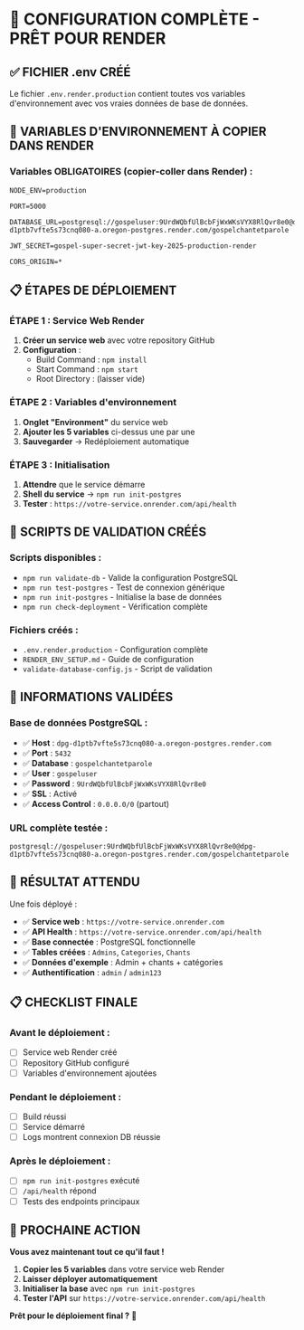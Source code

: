 # 🎯 CONFIGURATION COMPLÈTE - PRÊT POUR RENDER

## ✅ **FICHIER .env CRÉÉ**

Le fichier `.env.render.production` contient toutes vos variables d'environnement avec vos vraies données de base de données.

## 🚀 **VARIABLES D'ENVIRONNEMENT À COPIER DANS RENDER**

### **Variables OBLIGATOIRES (copier-coller dans Render) :**

```
NODE_ENV=production
```

```
PORT=5000
```

```
DATABASE_URL=postgresql://gospeluser:9UrdWQbfUlBcbFjWxWKsVYX8RlQvr8e0@dpg-d1ptb7vfte5s73cnq080-a.oregon-postgres.render.com/gospelchantetparole
```

```
JWT_SECRET=gospel-super-secret-jwt-key-2025-production-render
```

```
CORS_ORIGIN=*
```

## 📋 **ÉTAPES DE DÉPLOIEMENT**

### **ÉTAPE 1 : Service Web Render**
1. **Créer un service web** avec votre repository GitHub
2. **Configuration** :
   - Build Command : `npm install`
   - Start Command : `npm start`
   - Root Directory : (laisser vide)

### **ÉTAPE 2 : Variables d'environnement**
1. **Onglet "Environment"** du service web
2. **Ajouter les 5 variables** ci-dessus une par une
3. **Sauvegarder** → Redéploiement automatique

### **ÉTAPE 3 : Initialisation**
1. **Attendre** que le service démarre
2. **Shell du service** → `npm run init-postgres`
3. **Tester** : `https://votre-service.onrender.com/api/health`

## 🔧 **SCRIPTS DE VALIDATION CRÉÉS**

### **Scripts disponibles :**
- `npm run validate-db` - Valide la configuration PostgreSQL
- `npm run test-postgres` - Test de connexion générique
- `npm run init-postgres` - Initialise la base de données
- `npm run check-deployment` - Vérification complète

### **Fichiers créés :**
- `.env.render.production` - Configuration complète
- `RENDER_ENV_SETUP.md` - Guide de configuration
- `validate-database-config.js` - Script de validation

## 🎯 **INFORMATIONS VALIDÉES**

### **Base de données PostgreSQL :**
- ✅ **Host** : `dpg-d1ptb7vfte5s73cnq080-a.oregon-postgres.render.com`
- ✅ **Port** : `5432`
- ✅ **Database** : `gospelchantetparole`
- ✅ **User** : `gospeluser`
- ✅ **Password** : `9UrdWQbfUlBcbFjWxWKsVYX8RlQvr8e0`
- ✅ **SSL** : Activé
- ✅ **Access Control** : `0.0.0.0/0` (partout)

### **URL complète testée :**
```
postgresql://gospeluser:9UrdWQbfUlBcbFjWxWKsVYX8RlQvr8e0@dpg-d1ptb7vfte5s73cnq080-a.oregon-postgres.render.com/gospelchantetparole
```

## 🎉 **RÉSULTAT ATTENDU**

Une fois déployé :
- ✅ **Service web** : `https://votre-service.onrender.com`
- ✅ **API Health** : `https://votre-service.onrender.com/api/health`
- ✅ **Base connectée** : PostgreSQL fonctionnelle
- ✅ **Tables créées** : `Admins`, `Categories`, `Chants`
- ✅ **Données d'exemple** : Admin + chants + catégories
- ✅ **Authentification** : `admin` / `admin123`

## 📋 **CHECKLIST FINALE**

### **Avant le déploiement :**
- [ ] Service web Render créé
- [ ] Repository GitHub configuré
- [ ] Variables d'environnement ajoutées

### **Pendant le déploiement :**
- [ ] Build réussi
- [ ] Service démarré
- [ ] Logs montrent connexion DB réussie

### **Après le déploiement :**
- [ ] `npm run init-postgres` exécuté
- [ ] `/api/health` répond
- [ ] Tests des endpoints principaux

## 🎯 **PROCHAINE ACTION**

**Vous avez maintenant tout ce qu'il faut !**

1. **Copier les 5 variables** dans votre service web Render
2. **Laisser déployer automatiquement**
3. **Initialiser la base** avec `npm run init-postgres`
4. **Tester l'API** sur `https://votre-service.onrender.com/api/health`

**Prêt pour le déploiement final ?** 🚀
